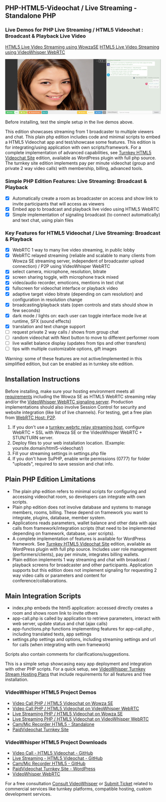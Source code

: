 ## PHP-HTML5-Videochat / Live Streaming - Standalone PHP


### Live Demos for PHP Live Streaming / HTML5 Videochat : Broadcast & Playback Live Video
[HTML5 Live Video Streaming using WowzaSE](https://demo.videowhisper.com/html5-videochat-php/)
[HTML5 Live Video Streaming using VideoWhisper WebRTC](https://demo.videowhisper.com/vws-html5-livestreaming/)

![PHP Live Streaming Webcam](/snapshots/h5a-playback.jpg)


Before installing, test the simple setup in the live demos above.

This edition showcases streaming from 1 broadcaster to multiple viewers and chat.
This plain php edition includes code and minimal scripts to embed a HTML5 Videochat app and test/showcase some features. This edition is for integrating/using application with own scripts/framework.
For a complete implementation of advanced capabilities, see [Turnkey HTML5 Videochat Site](https://paidvideochat.com/html5-videochat/) edition, available as WordPress plugin with full php source. The turnkey site edition implements pay per minute videochat (group and private 2 way video calls) with membership, billing, advanced tools.

### Simple PHP Edition Features: Live Streaming: Broadcast & Playback
 * [x] Automatically create a room as broadcaster on access and show link to invite participants that will access as viewers
 * [x] Embed app to broadcast and playback live video using HTML5 WebRTC
 * [x] Simple implementation of signaling broadcast (to connect automatically) and text chat, using plain files
 
###  Key Features for HTML5 Videochat / Live Streaming: Broadcast & Playback
 * [x] WebRTC 1 way to many live video streaming, in public lobby
 * [x] WebRTC relayed streaming (reliable and scalable to many clients from Wowza SE streaming server, independent of broadcaster upload connection) / P2P using VideoWhisper WebRTC
 * [x] select camera, microphone, resolution, bitrate
 * [x] screen sharing toggle, with microphone track mixed
 * [x] video/audio recorder, emoticons, mentions in text chat
 * [x] fullscreen for videochat interface or playback video
 * [x] adaptive target video bitrate (depending on cam resolution) and configuration in resolution change
 * [x] broadcasting/playback stats (open controls and stats should show in few seconds)
 * [x] dark mode / lights on: each user can toggle interface mode live at runtime, SFX (sound effects)
 * [x] translation and text change support
 * [ ] request private 2 way calls / shows from group chat
 * [ ] random videochat with Next button to move to different performer room
 * [ ] live wallet balance display (updates from tips and other transfers)
 * [ ] tips with multiple customizable options, gift images
 
Warning: some of these features are not active/implemented in this simplified edition, but can be enabled as in turnkey site edition.

## Installation Instructions
 Before installing, make sure your hosting environment meets all [requirements](https://videowhisper.com/?p=Requirements) including the Wowza SE as HTML5 WebRTC streaming relay and/or the [VideoWhisper WebRTC signaling server](https://github.com/videowhisper/videowhisper-webrtc/). Production implementations should also involve Session Control for security and website integration (like list of live channels).
 For testing, get a free plan from [WebRTC Host: P2P](https://webrtchost.com/hosting-plans/#WebRTC-Only).
  
 1. If you don't use a [turnkey webrtc relay streaming host](https://webrtchost.com/hosting-plans/), configure WebRTC + SSL with Wowza SE or the VideoWhisper WebRTC + STUN/TURN server.
 2. Deploy files to your web installation location. (Example: yoursite.domain/html5-videochat/)
 3. Fill your streaming settings in settings.php file
 4. If you don't have SuPHP, enable write permissions (0777) for folder "uploads", required to save session and chat info.

## Plain PHP Edition Limitations
 * The plain php edition refers to minimal scripts for configuring and accessing videochat room, so developers can integrate with own scripts. 
 * Plain php edition does not involve database and systems to manage members, rooms, billing. These depend on framework you want to integrate, plugins, database, member system. 
 * Applications reads parameters, wallet balance and other data with ajax calls from framework/integration scripts (that need to be implemented depending on framework, database, user scripts).
 * A complete implementation of features is available for WordPress framework. See [Turnkey HTML5 Videochat Site](https://paidvideochat.com/html5-videochat/) edition, available as WordPress plugin with full php source. Includes user role management (performers/clients), pay per minute, integrates billing wallets.
 * Plain edition implements 1 way streaming and chat with broadcast / playback screens for broadcaster and other participants. Application supports but this edition does not implement signaling for requesting 2 way video calls or parameters and content for conference/collaborations.

## Main Integration Scripts
 * index.php embeds the html5 application: accessed directly creates a room and shows room link to invite others
 * app-call.php is called by application to retrieve parameters, interact with web server, update status and chat (ajax calls)
 * app-functions.php functions implementing features for app-call.php , including translated texts, app settings
 * settings.php settings and options, including streaming settings and url for calls (when integrating with own framework)

Scripts also contain comments for clarifications/suggestions. 

This is a simple setup showcasing easy app deployment and integration with other PHP scripts. 
For a quick setup, see [VideoWhisper Turnkey Stream Hosting Plans](https://webrtchost.com/hosting-plans/) that include requirements for all features and free installation.

### VideoWhisper HTML5 Project Demos
 * [Video Call PHP / HTML5 Videochat on Wowza SE](https://demo.videowhisper.com/videocall-html5-videochat-php/)
 * [Video Call PHP / HTML5 Videochat on VideoWhisper WebRTC](https://demo.videowhisper.com/p2p-html5-videocall/)
 * [Live Streaming PHP / HTML5 Videochat on Wowza SE](https://demo.videowhisper.com/html5-videochat-php/)
 * [Live Streaming PHP / HTML5 Videochat on VideoWhisper WebRTC](https://demo.videowhisper.com/vws-html5-livestreaming/)
 * [Cam/Mic Recorder HTML5 - Standalone](https://demo.videowhisper.com/cam-recorder-html5-video-audio/)
 * [PaidVideochat Turnkey Site](https://paidvideochat.com/demo/)

 ### VideoWhisper HTML5 Project Downloads
 * [Video Call - HTML5 Videochat - GitHub](https://github.com/videowhisper/VideoCall-HTML5-Videochat-PHP)
 * [Live Streaming - HTML5 Videochat - GitHub](https://github.com/videowhisper/HTML5-Videochat-PHP)
 * [Cam/Mic Recorder HTML5 - GitHub](https://github.com/videowhisper/Cam-Recorder-HTML5-Video-Audio)
 * [PaidVideochat Turnkey Site - WordPress](https://wordpress.org/plugins/ppv-live-webcams/)
 * [VideoWhisper WebRTC](https://github.com/videowhisper/videowhisper-webrtc/)

For a free consultation [Consult VideoWhisper](https://consult.videowhisper.com) or [Submit Ticket](https://videowhisper.com/tickets_submit.php) related to commercial services like turnkey platforms, compatible hosting, custom development services.

